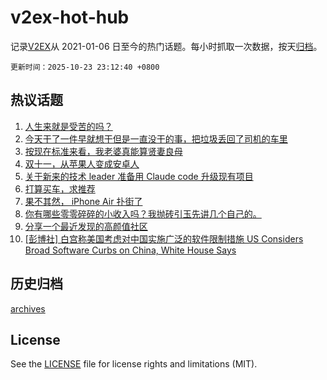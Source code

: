 # v2ex-hot-hub

 记录[V2EX](https://www.v2ex.com/)从 2021-01-06 日至今的热门话题。每小时抓取一次数据，按天[归档](archives)。

`更新时间：2025-10-23 23:12:40 +0800`

## 热议话题

1. [人生来就是受苦的吗？](https://www.v2ex.com/t/1167741)
1. [今天干了一件早就想干但是一直没干的事，把垃圾丢回了司机的车里](https://www.v2ex.com/t/1167746)
1. [按现在标准来看，我老婆真能算贤妻良母](https://www.v2ex.com/t/1167927)
1. [双十一，从苹果人变成安卓人](https://www.v2ex.com/t/1167757)
1. [关于新来的技术 leader 准备用 Claude code 升级现有项目](https://www.v2ex.com/t/1167789)
1. [打算买车，求推荐](https://www.v2ex.com/t/1167766)
1. [果不其然， iPhone Air 扑街了](https://www.v2ex.com/t/1167722)
1. [你有哪些零零碎碎的小收入吗？我抛砖引玉先讲几个自己的。](https://www.v2ex.com/t/1167749)
1. [分享一个最近发现的高颜值社区](https://www.v2ex.com/t/1167753)
1. [[彭博社] 白宫称美国考虑对中国实施广泛的软件限制措施
US Considers Broad Software Curbs on China, White House Says](https://www.v2ex.com/t/1167732)

## 历史归档

[archives](archives)

## License

See the [LICENSE](LICENSE) file for license rights and limitations (MIT).
